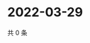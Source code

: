 # 2022-03-29

共 0 条

<!-- BEGIN WEIBO -->
<!-- 最后更新时间 Tue Mar 29 2022 02:05:20 GMT+0800 (China Standard Time) -->

<!-- END WEIBO -->
